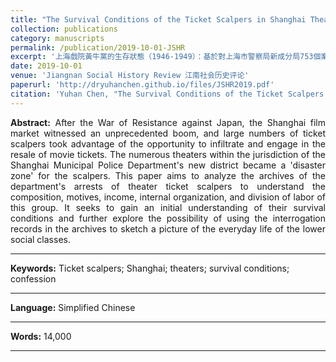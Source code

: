 ```yaml
---
title: "The Survival Conditions of the Ticket Scalpers in Shanghai Theaters (1946-1949)"
collection: publications
category: manuscripts
permalink: /publication/2019-10-01-JSHR
excerpt: '上海戲院黃牛黨的生存狀態（1946-1949）：基於對上海市警察局新成分局753個案例的分析'
date: 2019-10-01
venue: 'Jiangnan Social History Review 江南社会历史评论'
paperurl: 'http://dryuhanchen.github.io/files/JSHR2019.pdf'
citation: 'Yuhan Chen, "The Survival Conditions of the Ticket Scalpers in Shanghai Theaters (1946-1949)," <i> Jiangnan Social History Review</i>, No.15 (2019), pp.90-106.'
---
```


<div style="text-align: justify; text-justify: inter-word;">
<b>Abstract:</b> After the War of Resistance against Japan, the Shanghai film market witnessed an unprecedented boom, and large numbers of ticket scalpers took advantage of the opportunity to infiltrate and engage in the resale of movie tickets. The numerous theaters within the jurisdiction of the Shanghai Municipal Police Department's new district became a 'disaster zone' for the scalpers. This paper aims to analyze the archives of the department's arrests of theater ticket scalpers to understand the composition, motives, income, internal organization, and division of labor of this group. It seeks to gain an initial understanding of their survival conditions and further explore the possibility of using the interrogation records in the archives to sketch a picture of the everyday life of the lower social classes.
</div>

---
<b>Keywords:</b> Ticket scalpers; Shanghai; theaters; survival conditions; confession

---
<b>Language:</b> Simplified Chinese

---
<b>Words:</b> 14,000

---
